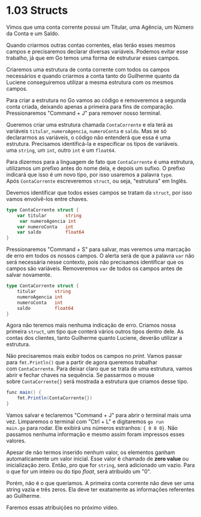 # 1.03 Structs

Vimos que uma conta corrente possui um Titular, uma Agência, um Número da Conta e um Saldo.

Quando criarmos outras contas correntes, elas terão esses mesmos campos e precisaremos declarar diversas variáveis. Podemos evitar esse trabalho, já que em Go temos uma forma de estruturar esses campos.

Criaremos uma estrutura de conta corrente com todos os campos necessários e quando criarmos a conta tanto do Guilherme quanto da Luciene conseguiremos utilizar a mesma estrutura com os mesmos campos.

Para criar a estrutura no Go vamos ao código e removeremos a segunda conta criada, deixando apenas a primeira para fins de comparação. Pressionaremos "Command + J" para remover nosso terminal.

Queremos criar uma estrutura chamada `ContaCorrente` e ela terá as variáveis `titular`, `numeroAgencia`, `numeroConta` e `saldo`. Mas se só declararmos as variáveis, o código não entenderá que essa é uma estrutura. Precisamos identificá-la e especificar os tipos de variáveis. uma `string`, um `int`, outro `int` e um `float64`.

Para dizermos para a linguagem de fato que `ContaCorrente` é uma estrutura, utilizamos um prefixo antes do nome dela, e depois um sufixo. O prefixo indicará que isso é um novo tipo, por isso usaremos a palavra `type`. Após `ContaCorrente` escreveremos `struct`, ou seja, "estrutura" em Inglês.

Devemos identificar que todos esses campos se tratam da `struct`, por isso vamos envolvê-los entre chaves.

```go
type ContaCorrente struct {
    var titular       string
     var numeroAgencia int
    var numeroConta   int
    var saldo         float64
}
```

Pressionaremos "Command + S" para salvar, mas veremos uma marcação de erro em todos os nossos campos. O alerta será de que a palavra `var` não será necessária nesse contexto, pois não precisamos identificar que os campos são variáveis. Removeremos `var` de todos os campos antes de salvar novamente.

```go
type ContaCorrente struct {
    titular       string
    numeroAgencia int
    numeroConta   int
    saldo         float64
}
```

Agora não teremos mais nenhuma indicação de erro. Criamos nossa primeira `struct`, um tipo que conterá vários outros tipos dentro dele. As contas dos clientes, tanto Guilherme quanto Luciene, deverão utilizar a estrutura.

Não precisaremos mais exibir todos os campos no _print_. Vamos passar para `fmt.Println()` que a partir de agora queremos trabalhar com `ContaCorrente`. Para deixar claro que se trata de uma estrutura, vamos abrir e fechar chaves na sequência. Se passarmos o mouse sobre `ContaCorrente{}` será mostrada a estrutura que criamos desse tipo.

```csharp
func main() {
    fmt.Println(ContaCorrente{})
}
```

Vamos salvar e teclaremos "Command + J" para abrir o terminal mais uma vez. Limparemos o terminal com "Ctrl + L" e digitaremos `go run main.go` para rodar. Ele exibirá uns números estranhos: `{ 0 0 0}`. Não passamos nenhuma informação e mesmo assim foram impressos esses valores.

Apesar de não termos inserido nenhum valor, os elementos ganham automaticamente um valor inicial. Esse valor é chamado de **zero value** ou inicialização zero. Então, pro que for `string`, será adicionado um vazio. Para o que for um inteiro ou do tipo _float_, será atribuído um "0".

Porém, não é o que queríamos. A primeira conta corrente não deve ser uma string vazia e três zeros. Ela deve ter exatamente as informações referentes ao Guilherme.

Faremos essas atribuições no próximo vídeo.